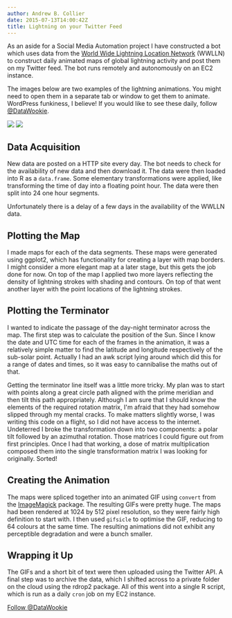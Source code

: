 ```yaml
---
author: Andrew B. Collier
date: 2015-07-13T14:00:42Z
title: Lightning on your Twitter Feed
---
```


As an aside for a Social Media Automation project I have constructed a bot which uses data from the [World Wide Lightning Location Network](http://wwlln.net/) (WWLLN) to construct daily animated maps of global lightning activity and post them on my Twitter feed. The bot runs remotely and autonomously on an EC2 instance.

<!--more-->

The images below are two examples of the lightning animations. You might need to open them in a separate tab or window to get them to animate. WordPress funkiness, I believe! If you would like to see these daily, follow [@DataWookie](https://twitter.com/DataWookie).

<img src="/img/2015/07/A20150704.gif">

<img src="/img/2015/07/A20150615.gif">

## Data Acquisition

New data are posted on a HTTP site every day. The bot needs to check for the availability of new data and then download it. The data were then loaded into R as a `data.frame`. Some elementary transformations were applied, like transforming the time of day into a floating point hour. The data were then split into 24 one hour segments.

Unfortunately there is a delay of a few days in the availability of the WWLLN data.

## Plotting the Map

I made maps for each of the data segments. These maps were generated using ggplot2, which has functionality for creating a layer with map borders. I might consider a more elegant map at a later stage, but this gets the job done for now. On top of the map I applied two more layers reflecting the density of lightning strokes with shading and contours. On top of that went another layer with the point locations of the lightning strokes.

## Plotting the Terminator

I wanted to indicate the passage of the day-night terminator across the map. The first step was to calculate the position of the Sun. Since I know the date and UTC time for each of the frames in the animation, it was a relatively simple matter to find the latitude and longitude respectively of the sub-solar point. Actually I had an awk script lying around which did this for a range of dates and times, so it was easy to cannibalise the maths out of that.

Getting the terminator line itself was a little more tricky. My plan was to start with points along a great circle path aligned with the prime meridian and then tilt this path appropriately. Although I am sure that I should know the elements of the required rotation matrix, I'm afraid that they had somehow slipped through my mental cracks. To make matters slightly worse, I was writing this code on a flight, so I did not have access to the internet. Undeterred I broke the transformation down into two components: a polar tilt followed by an azimuthal rotation. Those matrices I could figure out from first principles. Once I had that working, a dose of matrix multiplication composed them into the single transformation matrix I was looking for originally. Sorted!

## Creating the Animation

The maps were spliced together into an animated GIF using `convert` from the [ImageMagick](http://www.imagemagick.org/script/index.php) package. The resulting GIFs were pretty huge. The maps had been rendered at 1024 by 512 pixel resolution, so they were fairly high definition to start with. I then used `gifsicle` to optimise the GIF, reducing to 64 colours at the same time. The resulting animations did not exhibit any perceptible degradation and were a bunch smaller.

## Wrapping it Up

The GIFs and a short bit of text were then uploaded using the Twitter API. A final step was to archive the data, which I shifted across to a private folder on the cloud using the rdrop2 package. All of this went into a single R script, which is run as a daily `cron` job on my EC2 instance.

<a href="https://twitter.com/DataWookie" class="twitter-follow-button" data-show-count="false">Follow @DataWookie</a>
